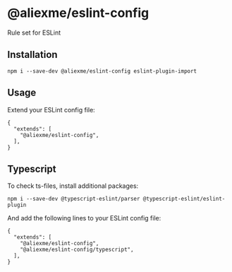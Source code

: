 # @aliexme/eslint-config

Rule set for ESLint

## Installation

```
npm i --save-dev @aliexme/eslint-config eslint-plugin-import
```

## Usage

Extend your ESLint config file:

```
{
  "extends": [
    "@aliexme/eslint-config",
  ],
}
```

## Typescript

To check ts-files, install additional packages:

```
npm i --save-dev @typescript-eslint/parser @typescript-eslint/eslint-plugin
```

And add the following lines to your ESLint config file:

```
{
  "extends": [
    "@aliexme/eslint-config",
    "@aliexme/eslint-config/typescript",
  ],
}
```
